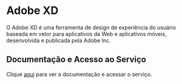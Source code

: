 # Adobe XD

O Adobe XD é uma ferramenta de design de experiência do usuário baseada em vetor para aplicativos da Web e aplicativos móveis, desenvolvida e publicada pela Adobe Inc.

## Documentação e Acesso ao Serviço

Clique [aqui](https://www.adobe.com/br/products/xd.html) para ver a documentação e acessar o serviço.
